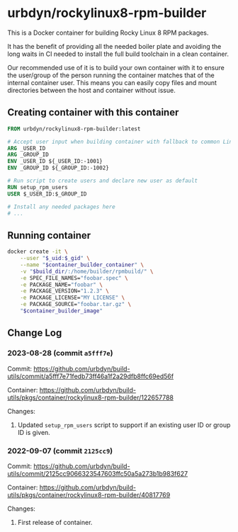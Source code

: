 # urbdyn/rockylinux8-rpm-builder

This is a Docker container for building Rocky Linux 8 RPM packages.

It has the benefit of providing all the needed boiler plate and avoiding the long waits in CI needed to install the full build toolchain in a clean container.

Our recommended use of it is to build your own container with it to ensure the user/group of the person running the container matches that of the internal container user.
This means you can easily copy files and mount directories between the host and container without issue.

## Creating container with this container

```Dockerfile
FROM urbdyn/rockylinux8-rpm-builder:latest

# Accept user input when building container with fallback to common Linux user pattern
ARG _USER_ID
ARG _GROUP_ID
ENV _USER_ID ${_USER_ID:-1001}
ENV _GROUP_ID ${_GROUP_ID:-1002}

# Run script to create users and declare new user as default
RUN setup_rpm_users
USER $_USER_ID:$_GROUP_ID

# Install any needed packages here
# ...
```

## Running container

```bash
docker create -it \
    --user "$_uid:$_gid" \
    --name "$container_builder_container" \
    -v "$build_dir/:/home/builder/rpmbuild/" \
    -e SPEC_FILE_NAMES="foobar.spec" \
    -e PACKAGE_NAME="foobar" \
    -e PACKAGE_VERSION="1.2.3" \
    -e PACKAGE_LICENSE="MY LICENSE" \
    -e PACKAGE_SOURCE="foobar.tar.gz" \
    "$container_builder_image"
```


## Change Log

### 2023-08-28 (commit `a5fff7e`)

Commit: https://github.com/urbdyn/build-utils/commit/a5fff7e71fedb73ff46a1f2a29dfb8ffc69ed56f

Container: https://github.com/urbdyn/build-utils/pkgs/container/rockylinux8-rpm-builder/122657788

Changes:
1. Updated `setup_rpm_users` script to support if an existing user ID or group ID is given.


### 2022-09-07 (commit `2125cc9`)

Commit: https://github.com/urbdyn/build-utils/commit/2125cc9066323547603ffc50a5a273b1b983f627

Container: https://github.com/urbdyn/build-utils/pkgs/container/rockylinux8-rpm-builder/40817769

Changes:
1. First release of container.

